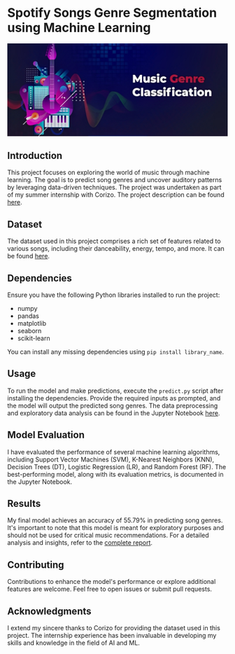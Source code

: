 # Spotify Songs Genre Segmentation using Machine Learning

![Music](music_image.png)

## Introduction
This project focuses on exploring the world of music through machine learning. The goal is to predict song genres and uncover auditory patterns by leveraging data-driven techniques. The project was undertaken as part of my summer internship with Corizo. The project description can be found [here](Project_Description.docx).

## Dataset
The dataset used in this project comprises a rich set of features related to various songs, including their danceability, energy, tempo, and more. It can be found [here](spotify_dataset.csv).

## Dependencies
Ensure you have the following Python libraries installed to run the project:

- numpy
- pandas
- matplotlib
- seaborn
- scikit-learn

You can install any missing dependencies using `pip install library_name`.

## Usage
To run the model and make predictions, execute the `predict.py` script after installing the dependencies. Provide the required inputs as prompted, and the model will output the predicted song genres. The data preprocessing and exploratory data analysis can be found in the Jupyter Notebook [here](main.ipynb).

## Model Evaluation
I have evaluated the performance of several machine learning algorithms, including Support Vector Machines (SVM), K-Nearest Neighbors (KNN), Decision Trees (DT), Logistic Regression (LR), and Random Forest (RF). The best-performing model, along with its evaluation metrics, is documented in the Jupyter Notebook.

## Results
My final model achieves an accuracy of 55.79% in predicting song genres. It's important to note that this model is meant for exploratory purposes and should not be used for critical music recommendations. For a detailed analysis and insights, refer to the [complete report](Model_Prediction_Conclusion_Report.md).

## Contributing
Contributions to enhance the model's performance or explore additional features are welcome. Feel free to open issues or submit pull requests.

## Acknowledgments
I extend my sincere thanks to Corizo for providing the dataset used in this project. The internship experience has been invaluable in developing my skills and knowledge in the field of AI and ML.
